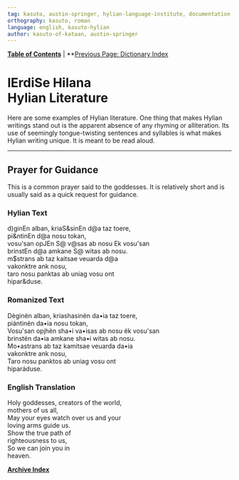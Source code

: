 ```yaml
---
tag: kasuto, austin-springer, hylian-language-institute, documentation, archive, literature
orthography: kasuto, roman
language: english, kasuto-hylian
author: kasuto-of-kataan, austin-springer
---
```

**[Table of Contents](archival/kasuto_hli/00-toc)** | **[Previous Page: Dictionary Index](archival/kasuto_hli/10.0-daksunare)

# <span class="hylian_kas">lErdiSe Hilana</span><br>Hylian Literature

Here are some examples of Hylian literature. One thing that makes Hylian writings stand out is the apparent absence of any rhyming or alliteration. Its use of seemingly tongue-twisting sentences and syllables is what makes Hylian writing unique. It is meant to be read aloud.  

---
## Prayer for Guidance

This is a common prayer said to the goddesses. It is relatively short and is usually said as a quick request for guidance.

### Hylian Text

<span class="hylian_kas">d)ginEn alban, kriaS&amp;sinEn d@a taz toere,<br>pi&amp;ntinEn d@a nosu tokan,<br>vosu'san opJEn S@ v@sas ab nosu Ek vosu'san<br>brinstEn d@a amkane S@ witas ab nosu.<br>m$strans ab taz kaitsae veuarda d@a<br>vakonktre ank nosu,<br>taro nosu panktas ab uniag vosu ont<br>hipar&amp;duse.</span>

### Romanized Text

Dèginën alban, kriashasinën da•ia taz toere,  
piántinën da•ia nosu tokan,  
Vosu'san opjhën sha•i va•isas ab nosu ëk vosu'san  
brinstën da•ia amkane sha•i witas ab nosu.  
Mo•astrans ab taz kamitsae veuarda da•ia  
vakonktre ank nosu,  
Taro nosu panktos ab uniag vosu ont  
hiparáduse.

### English Translation

Holy goddesses, creators of the world,  
mothers of us all,  
May your eyes watch over us and your  
loving arms guide us.  
Show the true path of  
righteousness to us,  
So we can join you in  
heaven.

**[Archive Index](archival/kasuto_hli/00-toc)**

